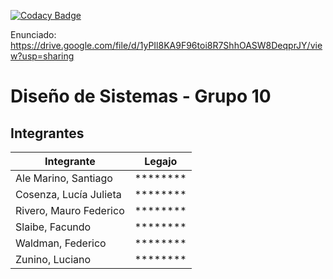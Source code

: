 [![Codacy Badge](https://app.codacy.com/project/badge/Grade/3631b35152a04895acba7627e82fd75e)](https://app.codacy.com/gh/luciacosenza/proyecto_heladeras_solidarias/dashboard?utm_source=gh&utm_medium=referral&utm_content=&utm_campaign=Badge_grade)


Enunciado:
https://drive.google.com/file/d/1yPIl8KA9F96toi8R7ShhOASW8DeqprJY/view?usp=sharing


# Diseño de Sistemas - Grupo 10

## Integrantes


| Integrante | Legajo |
|----------|----------|
| Ale Marino, Santiago   | ******** |
| Cosenza, Lucía Julieta    | ******** |
| Rivero, Mauro Federico | ******** |
| Slaibe, Facundo | ******** |
| Waldman, Federico | ******** |
| Zunino, Luciano | ******** |
